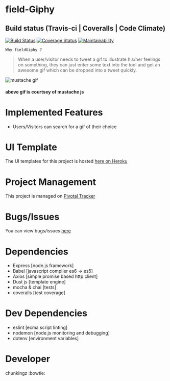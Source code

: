 # field-Giphy

## Build status (Travis-ci | Coveralls | Code Climate)
[![Build Status](https://travis-ci.com/chunkingz/fieldGiphy.svg?branch=develop)](https://travis-ci.com/chunkingz/fieldGiphy)
[![Coverage Status](https://coveralls.io/repos/github/chunkingz/fieldGiphy/badge.svg?branch=develop)](https://coveralls.io/github/chunkingz/fieldGiphy?branch=develop) [![Maintainability](https://api.codeclimate.com/v1/badges/d394fdad21312db984b8/maintainability)](https://codeclimate.com/github/chunkingz/fieldGiphy/maintainability)

`Why fieldGiphy ?`
> When a user/visitor needs to tweet a gif to illustrate his/her feelings on something, they can just enter some text into the tool and get an awesome gif which can be dropped into a tweet quickly.

![mustache gif](https://cloud.githubusercontent.com/assets/288977/8779228/a3cf700e-2f02-11e5-869a-300312fb7a00.gif "mustache gif")
#### above gif is courtsey of mustache js

# Implemented Features
- Users/Visitors can search for a gif of their choice

# UI Template
The UI templates for this project is hosted [here on Heroku](https://field-giphy.herokuapp.com/search)

# Project Management
This project is managed on [Pivotal Tracker](https://www.pivotaltracker.com/n/projects/2229291)

# Bugs/Issues
You can view bugs/issues [here](https://github.com/chunkingz/fieldGiphy/issues)

# Dependencies
- Express [node.js framework]
- Babel [javascript compiler es6 -> es5]
- Axios [simple promise based http client]
- Dust js [template engine]
- mocha & chai [tests]
- coveralls [test coverage]

# Dev Dependencies
- eslint [ecma script linting]
- nodemon [node.js monitoring and debugging]
- dotenv [environment variables]

# Developer
chunkingz :bowtie:

